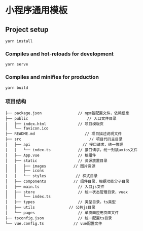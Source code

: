 # 小程序通用模板

## Project setup
```
yarn install
```

### Compiles and hot-reloads for development
```
yarn serve
```

### Compiles and minifies for production
```
yarn build
```

### 项目结构
```
├── package.json			  	// npm包配置文件，依赖信息
├── public					     	// 入口文件目录
│   ├── index.html			  	// 项目模板页	
│   └── favicon.ico
├── README.md				       // 项目描述说明文件
├── src						         // 项目代码主目录
│   ├── api					      // 接口请求，统一管理
│   │   └── index.ts			// 接口请求，统一封装axios文件
│   ├── App.vue				    // 根组件
│   ├── static				    // 资源放置目录
│   │   ├── images			  // 图片资源
│   │   ├── icons					
│   │   └── styles			   // 样式目录
│   ├── components			  // 组件目录，根据功能分子目录
│   ├── main.ts				    // 入口js文件
│   ├── store				    // 统一状态管理目录，vuex
│   │   └── index.ts
│   ├── types				    // 类型目录，ts类型
│   ├── utils 			    // 公共js目录
│   └── pages				    // 单页面应用页面文件
├── tsconfig.json				// 统一配置ts目录
└── vue.config.ts			  // vue配置文件
```
